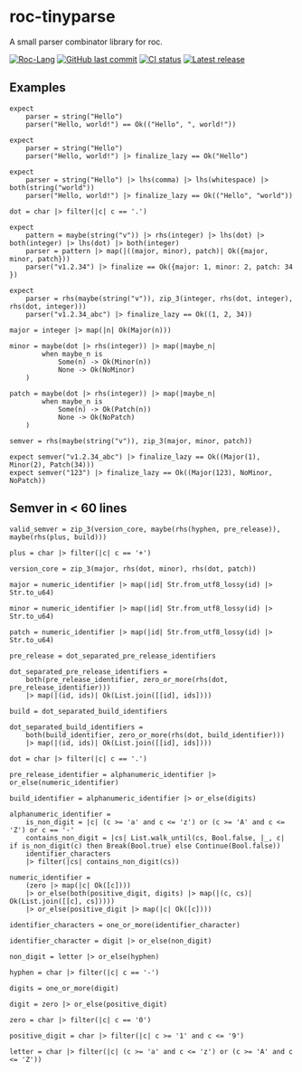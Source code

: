 # roc-tinyparse
A small parser combinator library for roc.

[![Roc-Lang][roc_badge]][roc_link]
[![GitHub last commit][last_commit_badge]][last_commit_link]
[![CI status][ci_status_badge]][ci_status_link]
[![Latest release][version_badge]][version_link]


## Examples
```roc
expect 
    parser = string("Hello")
    parser("Hello, world!") == Ok(("Hello", ", world!"))

expect
    parser = string("Hello")
    parser("Hello, world!") |> finalize_lazy == Ok("Hello")

expect
    parser = string("Hello") |> lhs(comma) |> lhs(whitespace) |> both(string("world")) 
    parser("Hello, world!") |> finalize_lazy == Ok(("Hello", "world"))
```
```roc
dot = char |> filter(|c| c == '.')

expect
    pattern = maybe(string("v")) |> rhs(integer) |> lhs(dot) |> both(integer) |> lhs(dot) |> both(integer)
    parser = pattern |> map(|((major, minor), patch)| Ok({major, minor, patch}))
    parser("v1.2.34") |> finalize == Ok({major: 1, minor: 2, patch: 34 })

expect
    parser = rhs(maybe(string("v")), zip_3(integer, rhs(dot, integer), rhs(dot, integer)))
    parser("v1.2.34_abc") |> finalize_lazy == Ok((1, 2, 34))
```
```roc
major = integer |> map(|n| Ok(Major(n)))

minor = maybe(dot |> rhs(integer)) |> map(|maybe_n|
        when maybe_n is
            Some(n) -> Ok(Minor(n))
            None -> Ok(NoMinor)
    )

patch = maybe(dot |> rhs(integer)) |> map(|maybe_n|
        when maybe_n is
            Some(n) -> Ok(Patch(n))
            None -> Ok(NoPatch)
    )

semver = rhs(maybe(string("v")), zip_3(major, minor, patch))

expect semver("v1.2.34_abc") |> finalize_lazy == Ok((Major(1), Minor(2), Patch(34)))
expect semver("123") |> finalize_lazy == Ok((Major(123), NoMinor, NoPatch))
```

## Semver in < 60 lines
```roc
valid_semver = zip_3(version_core, maybe(rhs(hyphen, pre_release)), maybe(rhs(plus, build)))

plus = char |> filter(|c| c == '+')

version_core = zip_3(major, rhs(dot, minor), rhs(dot, patch))

major = numeric_identifier |> map(|id| Str.from_utf8_lossy(id) |> Str.to_u64)

minor = numeric_identifier |> map(|id| Str.from_utf8_lossy(id) |> Str.to_u64)

patch = numeric_identifier |> map(|id| Str.from_utf8_lossy(id) |> Str.to_u64)

pre_release = dot_separated_pre_release_identifiers

dot_separated_pre_release_identifiers =
    both(pre_release_identifier, zero_or_more(rhs(dot, pre_release_identifier)))
    |> map(|(id, ids)| Ok(List.join([[id], ids])))

build = dot_separated_build_identifiers

dot_separated_build_identifiers =
    both(build_identifier, zero_or_more(rhs(dot, build_identifier)))
    |> map(|(id, ids)| Ok(List.join([[id], ids])))

dot = char |> filter(|c| c == '.')

pre_release_identifier = alphanumeric_identifier |> or_else(numeric_identifier)

build_identifier = alphanumeric_identifier |> or_else(digits)

alphanumeric_identifier =
    is_non_digit = |c| (c >= 'a' and c <= 'z') or (c >= 'A' and c <= 'Z') or c == '-'
    contains_non_digit = |cs| List.walk_until(cs, Bool.false, |_, c| if is_non_digit(c) then Break(Bool.true) else Continue(Bool.false))
    identifier_characters
    |> filter(|cs| contains_non_digit(cs))

numeric_identifier =
    (zero |> map(|c| Ok([c])))
    |> or_else(both(positive_digit, digits) |> map(|(c, cs)| Ok(List.join([[c], cs]))))
    |> or_else(positive_digit |> map(|c| Ok([c])))

identifier_characters = one_or_more(identifier_character)

identifier_character = digit |> or_else(non_digit)

non_digit = letter |> or_else(hyphen)

hyphen = char |> filter(|c| c == '-')

digits = one_or_more(digit)

digit = zero |> or_else(positive_digit)

zero = char |> filter(|c| c == '0')

positive_digit = char |> filter(|c| c >= '1' and c <= '9')

letter = char |> filter(|c| (c >= 'a' and c <= 'z') or (c >= 'A' and c <= 'Z'))
```

<!-- LINKS -->
[roc_badge]: https://img.shields.io/endpoint?url=https%3A%2F%2Fpastebin.com%2Fraw%2FcFzuCCd7
[roc_link]: https://github.com/roc-lang/roc
[ci_status_badge]: https://img.shields.io/github/actions/workflow/status/imclerran/roc-tinyparse/ci.yaml?logo=github&logoColor=lightgrey
[ci_status_link]: https://github.com/imclerran/roc-tinyparse/actions/workflows/ci.yaml
[last_commit_badge]: https://img.shields.io/github/last-commit/imclerran/roc-tinyparse?logo=git&logoColor=lightgrey
[last_commit_link]: https://github.com/imclerran/roc-tinyparse/commits/main/
[version_badge]: https://img.shields.io/github/v/release/imclerran/roc-tinyparse
[version_link]: https://github.com/imclerran/roc-tinyparse/releases/latest
